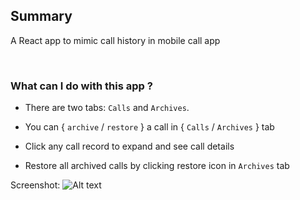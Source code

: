## Summary

A React app to mimic call history in mobile call app

<br />

### What can I do with this app ?
- There are two tabs: `Calls` and `Archives`.

- You can { `archive` / `restore` } a call in { `Calls` / `Archives` } tab

- Click any call record to expand and see call details

- Restore all archived calls by clicking restore icon in `Archives` tab

Screenshot:
![Alt text](https://live.staticflickr.com/65535/52572727620_943198956a_b.jpg)


